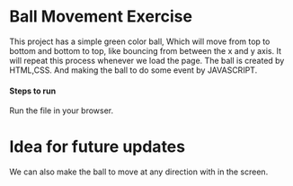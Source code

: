 # Ball Movement Exercise
This project has a simple green color ball, Which will move from top to bottom and bottom to top, like bouncing from between the x and y axis. It will repeat this process whenever we load the page. The ball is created by HTML,CSS. And making the ball to do some event by JAVASCRIPT.

#### Steps to run 
Run the file in your browser.

# Idea for future updates
We can also make the ball to move at any direction with in the screen.
